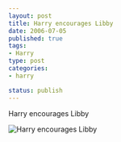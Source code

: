 ```yaml
--- 
layout: post
title: Harry encourages Libby
date: 2006-07-05
published: true
tags: 
- Harry
type: post
categories:
- harry

status: publish
---
```

Harry encourages Libby

![Harry encourages Libby](http://media.eick.us/2010/08/IMG_2550.jpg)